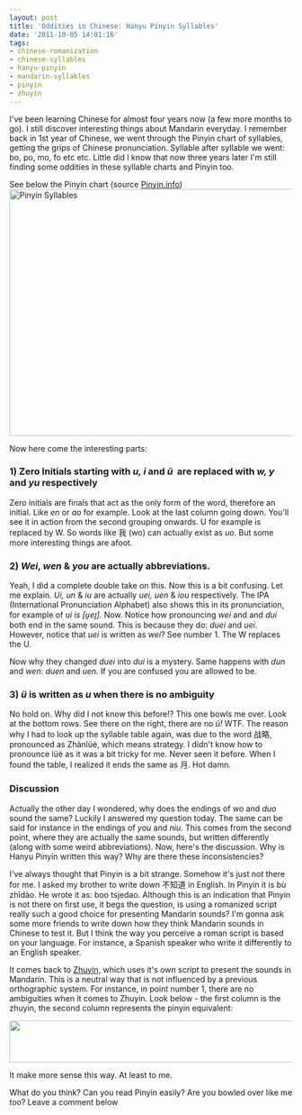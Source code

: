 ```yaml
---
layout: post
title: 'Oddities in Chinese: Hanyu Pinyin Syllables'
date: '2011-10-05 14:01:16'
tags:
- chinese-romanization
- chinese-syllables
- hanyu-pinyin
- mandarin-syllables
- pinyin
- zhuyin
---
```


I've been learning Chinese for almost four years now (a few more months to go). I still discover interesting things about Mandarin everyday. I remember back in 1st year of Chinese, we went through the Pinyin chart of syllables, getting the grips of Chinese pronunciation. Syllable after syllable we went: bo, po, mo, fo etc etc. Little did I know that now three years later I'm still finding some oddities in these syllable charts and Pinyin too.
<p style="text-align: left;">See below the Pinyin chart (source <a href="http://www.pinyin.info/rules/initials_finals.html">Pinyin.info</a>)
<a href="http://res.cloudinary.com/daxztt3th/image/upload/v1412837436/Screen-Shot-2011-10-05-at-12_34_42-PM_rr1z5m.png"><img class="aligncenter size-full wp-image-658" title="Pinyin" src="http://res.cloudinary.com/daxztt3th/image/upload/v1412837436/Screen-Shot-2011-10-05-at-12_34_42-PM_rr1z5m.png" alt="Pinyin Syllables" width="536" height="438" /></a></p>
<p style="text-align: left;">Now here come the interesting parts:</p>

<h3 style="text-align: left;">1) Zero Initials starting with <em>u, i</em> and <em>ü</em>  are replaced with <em>w, y</em> and <em>yu</em> respectively</h3>
<p style="text-align: left;">Zero initials are finals that act as the only form of the word, therefore an initial. Like <em>en </em>or <em>ao </em>for example. Look at the last column going down. You'll see it in action from the second grouping onwards. U for example is replaced by W. So words like 我 (wo) can actually exist as <em>uo. </em>But some more interesting things are afoot.</p>

<h3 style="text-align: left;">2)<em> Wei</em>, <em>wen</em> &amp; <em>you</em> are actually abbreviations.</h3>
<p style="text-align: left;">Yeah, I did a complete double take on this. Now this is a bit confusing. Let me explain. <em>Ui, un </em>&amp; <em>iu </em>are actually <em>uei, uen </em>&amp; <em>iou </em>respectively. The IPA (International Pronunciation Alphabet) also shows this in its pronunciation, for example of <em>ui is [u̯eɪ̯].</em> Now. Notice how pronouncing <em>wei</em> and and <em>dui</em> both end in the same sound. This is because they do:<em> duei</em> and <em>uei</em>. However, notice that <em>uei</em> is written as <em>wei</em>? See number 1. The W replaces the U.</p>
<p style="text-align: left;">Now why they changed <em>duei</em> into <em>dui </em>is a mystery. Same happens with <em>dun</em> and <em>wen</em>: <em>duen</em> and <em>uen. </em>If you are confused you are allowed to be.</p>

<h3 style="text-align: left;">3) <em>ü </em>is written as <em>u </em>when there is no ambiguity</h3>
No hold on. Why did I not know this before!? This one bowls me over. Look at the bottom rows. See there on the right, there are no <em>ü! </em>WTF. The reason why I had to look up the syllable table again, was due to the word 战略, pronounced as Zhànlüè, which means strategy. I didn't know how to pronounce lüè as it was a bit tricky for me. Never seen it before. When I found the table, I realized it ends the same as 月. Hot damn.
<h3>Discussion</h3>
Actually the other day I wondered, why does the endings of <em>wo</em> and <em>duo </em>sound the same? Luckily I answered my question today. The same can be said for instance in the endings of <em>you</em> and <em>niu. </em>This comes from the second point, where they are actually the same sounds, but written differently (along with some weird abbreviations). Now, here's the discussion. Why is Hanyu Pinyin written this way? Why are there these inconsistencies?

I've always thought that Pinyin is a bit strange. Somehow it's just not there for me. I asked my brother to write down 不知道 in English. In Pinyin it is bù zhīdào. He wrote it as: boo tsjedao. Although this is an indication that Pinyin is not there on first use, it begs the question, is using a romanized script really such a good choice for presenting Mandarin sounds? I'm gonna ask some more friends to write down how they think Mandarin sounds in Chinese to test it. But I think the way you perceive a roman script is based on your language. For instance, a Spanish speaker who write it differently to an English speaker.

It comes back to <a href="http://en.wikipedia.org/wiki/Bopomofo">Zhuyin,</a> which uses it's own script to present the sounds in Mandarin. This is a neutral way that is not influenced by a previous orthographic system. For instance, in point number 1, there are no ambiguities when it comes to Zhuyin. Look below - the first column is the zhuyin, the second column represents the pinyin equivalent:

<a href="http://res.cloudinary.com/daxztt3th/image/upload/v1412837435/Screen-Shot-2011-10-05-at-2_51_52-PM_qng3dp.png"><img class="aligncenter size-full wp-image-663" title="Zhuyin" src="http://res.cloudinary.com/daxztt3th/image/upload/v1412837435/Screen-Shot-2011-10-05-at-2_51_52-PM_qng3dp.png" alt="" width="519" height="74" /></a>
<p style="text-align: left;">It make more sense this way. At least to me.</p>
<p style="text-align: left;">What do you think? Can you read Pinyin easily? Are you bowled over like me too? Leave a comment below</p>
